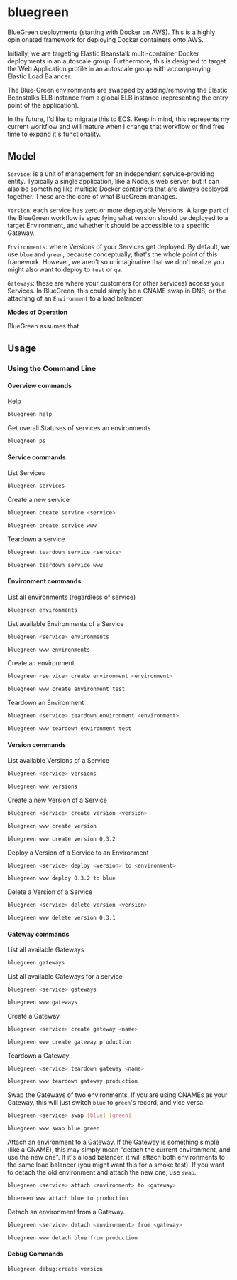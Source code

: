 # bluegreen

BlueGreen deployments (starting with Docker on AWS).  This is a highly opinionated framework for deploying Docker containers onto AWS.

Initially, we are targeting Elastic Beanstalk multi-container Docker deployments in an autoscale group.  Furthermore, this is designed to target the Web Application profile in an autoscale group with accompanying Elastic Load Balancer.

The Blue-Green environments are swapped by adding/removing the Elastic Beanstalks ELB instance from a global ELB instance (representing the entry point of the application).

In the future, I'd like to migrate this to ECS.  Keep in mind, this represents my current workflow and will mature when I change that workflow or find free time to expand it's functionality.

## Model

`Service`: is a unit of management for an independent service-providing entity.  Typically a single application, like a Node.js web server, but it can also be something like multiple Docker containers that are always deployed together.  These are the core of what BlueGreen manages.

`Version`: each service has zero or more deployable Versions.  A large part of the BlueGreen workflow is specifying what version should be deployed to a target Environment, and whether it should be accessible to a specific Gateway.

`Environments`: where Versions of your Services get deployed.  By default, we use `blue` and `green`, because conceptually, that's the whole point of this framework.  However, we aren't so unimaginative that we don't realize you might also want to deploy to `test` or `qa`.

`Gateways`: these are where your customers (or other services) access your Services.  In BlueGreen, this could simply be a CNAME swap in DNS, or the attaching of an `Environment` to a load balancer.

**Modes of Operation**

BlueGreen assumes that


## Usage

### Using the Command Line

#### Overview commands

Help

```bash
bluegreen help
```

Get overall Statuses of services an environments

```bash
bluegreen ps
```

#### Service commands

List Services
```bash
bluegreen services
```

Create a new service

```bash
bluegreen create service <service>

bluegreen create service www
```

Teardown a service

```bash
bluegreen teardown service <service>

bluegreen teardown service www
```

#### Environment commands

List all environments (regardless of service)
```bash
bluegreen environments
```

List available Environments of a Service
```bash
bluegreen <service> environments

bluegreen www environments
```

Create an environment
```bash
bluegreen <service> create environment <environment>

bluegreen www create environment test
```

Teardown an Environment
```bash
bluegreen <service> teardown environment <environment>

bluegreen www teardown environment test
```


#### Version commands

List available Versions of a Service
```bash
bluegreen <service> versions

bluegreen www versions
```

Create a new Version of a Service
```bash
bluegreen <service> create version <version>

bluegreen www create version

bluegreen www create version 0.3.2
```

Deploy a Version of a Service to an Environment
```bash
bluegreen <service> deploy <version> to <environment>

bluegreen www deploy 0.3.2 to blue
```

Delete a Version of a Service
```bash
bluegreen <service> delete version <version>

bluegreen www delete version 0.3.1
```

#### Gateway commands

List all available Gateways

```bash
bluegreen gateways
```

List all available Gateways for a service

```bash
bluegreen <service> gateways

bluegreen www gateways
```

Create a Gateway

```bash
bluegreen <service> create gateway <name>

bluegreen www create gateway production
```

Teardown a Gateway

```bash
bluegreen <service> teardown gateway <name>

bluegreen www teardown gateway production
```

Swap the Gateways of two environments.  If you are using CNAMEs as your Gateway, this
will just switch `blue` to `green`'s record, and vice versa.

```bash
bluegreen <service> swap [blue] [green]

bluegreen www swap blue green
```

Attach an environment to a Gateway.  If the Gateway is something simple (like a CNAME), this
may simply mean "detach the current environment, and use the new one".  If it's a load balancer,
it will attach both environments to the same load balancer (you might want this for a smoke test).  If you want to detach the old environment and attach the new one, use `swap`.

```bash
bluegreen <service> attach <environment> to <gateway>

bluereen www attach blue to production
```

Detach an environment from a Gateway.

```bash
bluegreen <service> detach <environment> from <gateway>

bluegreen www detach blue from production
```

#### Debug Commands

```bash
bluegreen debug:create-version
```
